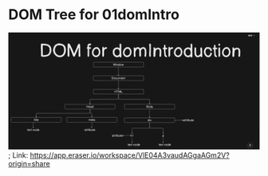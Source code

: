 # DOM Tree for 01domIntro
![DOM tree for domIntro.html](./domIntroimage.png);
Link: https://app.eraser.io/workspace/VlE04A3vaudAGgaAGm2V?origin=share